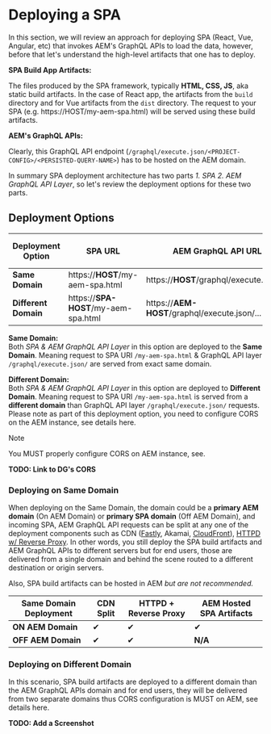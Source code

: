 


# Deploying a SPA

In this section, we will review an approach for deploying SPA (React, Vue, Angular, etc) that invokes AEM's GraphQL APIs to load the data, however, before that let's understand the high-level artifacts that one has to deploy.

**SPA Build App Artifacts:** 

The files produced by the SPA framework, typically **HTML, CSS, JS**, aka static build artifacts. In the case of React app, the  artifacts from the `build` directory and for Vue artifacts from the `dist` directory. 
The request to your SPA (e.g. https://HOST/my-aem-spa.html) will be served using these build artifacts.

**AEM's GraphQL APIs:**

Clearly, this GraphQL API endpoint (`/graphql/execute.json/<PROJECT-CONFIG>/<PERSISTED-QUERY-NAME>`) has to be hosted on the AEM domain.

In summary SPA deployment architecture has two parts *1. SPA  2. AEM GraphQL API Layer*, so let's review the deployment options for these two parts.

## Deployment Options

| Deployment Option | SPA URL | AEM GraphQL API URL | CORS Config Required? |
| ---------|---------- | ---------|---------- |
| **Same Domain** | https://**HOST**/my-aem-spa.html | https://**HOST**/graphql/execute.json/... | &#10008; |
| **Different Domain** | https://**SPA-HOST**/my-aem-spa.html | https://**AEM-HOST**/graphql/execute.json/... | &#10004; |

**Same Domain:**            
    Both *SPA & AEM GraphQL API Layer* in this option are deployed to the **Same Domain**. Meaning request to SPA URI `/my-aem-spa.html` & GraphQL API layer `/graphql/execute.json/` are served from exact same domain.

**Different Domain:**               
    Both *SPA & AEM GraphQL API Layer* in this option are deployed to **Different Domain**. Meaning request to SPA URI `/my-aem-spa.html` is served from a **different domain** than GraphQL API layer `/graphql/execute.json/` requests. Please note as part of this deployment option, you need to configure CORS on the AEM instance, see details here.

>[!NOTE]
>
>You MUST properly configure CORS on AEM instance, see.

**TODO: Link to DG's CORS**

### Deploying on Same Domain

When deploying on the Same Domain, the domain could be a **primary AEM domain** (On AEM Domain) or **primary SPA domain** (Off AEM Domain), and incoming SPA, AEM GraphQL API requests can be split at any one of the deployment components such as CDN ([Fastly](https://docs.fastly.com/en/guides/routing-assets-to-different-origins), Akamai, [CloudFront](https://aws.amazon.com/premiumsupport/knowledge-center/cloudfront-distribution-serve-content/)), [HTTPD w/ Reverse Proxy](https://httpd.apache.org/docs/2.4/howto/reverse_proxy.html). In other words, you still deploy the SPA build artifacts and AEM GraphQL APIs to different servers but for end users, those are delivered from a single domain and behind the scene routed to a different destination or origin servers.

Also, SPA build artifacts can be hosted in AEM *but are not recommended.* 

| Same Domain Deployment | CDN Split | HTTPD + Reverse Proxy | AEM Hosted SPA Artifacts |
| ---------|---------- | ---------|---------- |
| **ON AEM Domain** | &#10004; | &#10004; | &#10004; |
| **OFF AEM Domain** | &#10004; | &#10004; | **N/A** |

### Deploying on Different Domain

In this scenario, SPA build artifacts are deployed to a different domain than the AEM GraphQL APIs domain and for end users, they will be delivered from two separate domains thus CORS configuration is MUST on AEM, see details here.

**TODO: Add a Screenshot**


